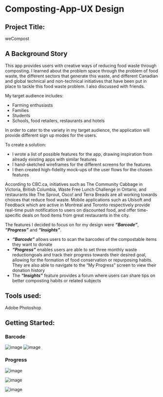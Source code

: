 # Composting-App-UX Design
## Project Title:
weCompost

## A Background Story
This app provides users with creative ways of reducing food waste through composting.  I learned about the problem space through the 
problem of food waste, the different sectors that generate this waste, and different Canadian and global technical and 
non-technical initiatives that have been put in place to tackle this food waste problem. I also discussed with friends. 

My target audience includes:
* Farming enthusiasts
* Families
* Students
* Schools, food retailers, restaurants and hotels

In order to cater to the variety in my target audience, the application will provide different sign up modes for the users. 

To create a solution:
* I wrote a list of possible features for the app, drawing inspiration from already existing apps with similar features 
* I hand-sketched wireframes for the different screens for the features
* I then created high-fidelity mock-ups of the user flows for the chosen features

According to CBC.ca, initiatives such as The Community Cabbage in Victoria, British Columbia, Waste Free Lunch Challenge in Ontario, and 
restaurants like The Sprout, Osco! and Terra Breads are all working towards choices that reduce food waste. Mobile applications such as 
Ubisoft and Feedback which are active in Montreal and Toronto respectively provide real-time push notification to users on discounted food, and offer time-specific deals on food 
items from great restaurants in the city.

The features I decided to focus on for my design were **_“Barcode”_**, **_“Progress”_** and **_“Insights”_**. 
* **_“Barcode”_** allows users to scan the barcodes of the compostable items they want to donate
* **_“Progress”_** enables users are able to set three monthly waste reductiongoals and track their progress towards their desired goal, 
allowing for the formation of food conservation or repurposing habits. They are also able to navigate to the “My Progress” 
screen to view their donation history
* The **_“Insights”_** feature provides a forum where users can share tips on better composting habits or related subjects

## Tools used: 
Adobe Photoshop

## Getting Started:
### Barcode ###
![image](https://user-images.githubusercontent.com/52611435/72707244-fe0c2f80-3b2d-11ea-85fc-4a7b0379a3f6.png)
![image](https://user-images.githubusercontent.com/52611435/72707298-1714e080-3b2e-11ea-8545-a6c4a7dd01c0.png)

### Progress ###
![image](https://user-images.githubusercontent.com/52611435/72706769-c94ba880-3b2c-11ea-8989-0b31508392b2.png)

![image](https://user-images.githubusercontent.com/52611435/72706838-fe57fb00-3b2c-11ea-99f0-5b7fba83d107.png)

![image](https://user-images.githubusercontent.com/52611435/72706944-4119d300-3b2d-11ea-80f4-1ed195c999c0.png)
